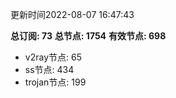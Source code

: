 更新时间2022-08-07 16:47:43

**总订阅: 73**
**总节点: 1754**
**有效节点: 698**
- v2ray节点: 65
- ss节点: 434
- trojan节点: 199
